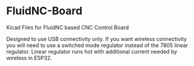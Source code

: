 # FluidNC-Board
Kicad Files for FluidNC based CNC Control Board

Designed to use USB connectivity only. If you want wireless connectivity you will need to use a switched mode regulator instead of the 7805 linear regulator. Linear regulator runs hot with additional current needed by wireless in ESP32.


